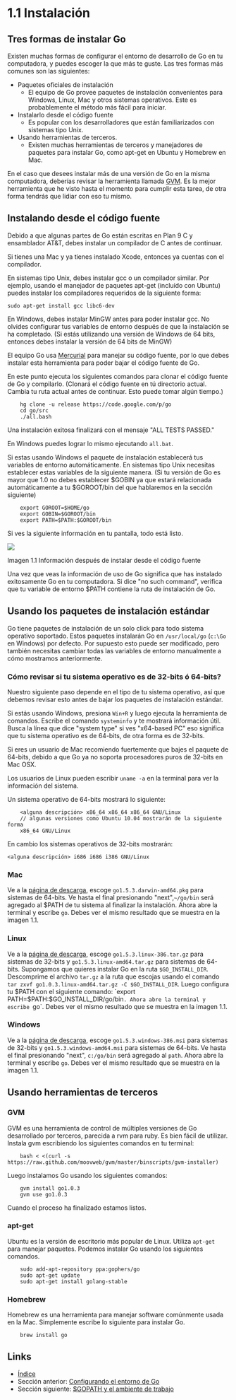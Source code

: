 # 1.1 Instalación

## Tres formas de instalar Go

Existen muchas formas de configurar el entorno de desarrollo de Go en tu computadora, y puedes escoger la que más te guste. Las tres formas más comunes son las siguientes:

* Paquetes oficiales de instalación
  * El equipo de Go provee paquetes de instalación convenientes para Windows, Linux, Mac y otros sistemas operativos. Este es probablemente el método más fácil para iniciar.
* Instalarlo desde el código fuente
  * Es popular con los desarrolladores que están familiarizados con sistemas tipo Unix.
* Usando herramientas de terceros.
  * Existen muchas herramientas de terceros y manejadores de paquetes para instalar Go, como apt-get en Ubuntu y Homebrew en Mac.

En el caso que desees instalar más de una versión de Go en la misma computadora, deberías revisar la herramienta llamada [GVM](https://github.com/moovweb/gvm). Es la mejor herramienta que he visto hasta el momento para cumplir esta tarea, de otra forma tendrás que lidiar con eso tu mismo.

## Instalando desde el código fuente

Debido a que algunas partes de Go están escritas en Plan 9 C y ensamblador AT\&T, debes instalar un compilador de C antes de continuar.

Si tienes una Mac y ya tienes instalado Xcode, entonces ya cuentas con el compilador.

En sistemas tipo Unix, debes instalar gcc o un compilador similar. Por ejemplo, usando el manejador de paquetes apt-get (incluído con Ubuntu) puedes instalar los compiladores requeridos de la siguiente forma:

`sudo apt-get install gcc libc6-dev`

En Windows, debes instalar MinGW antes para poder instalar gcc. No olvides configurar tus variables de entorno después de que la instalación se ha completado. (Si estás utilizando una versión de Windows de 64 bits, entonces debes instalar la versión de 64 bits de MinGW)

El equipo Go usa [Mercurial](http://mercurial.selenic.com/downloads/) para manejar su código fuente, por lo que debes instalar esta herramienta para poder bajar el código fuente de Go.

En este punto ejecuta los siguientes comandos para clonar el código fuente de Go y compilarlo. (Clonará el código fuente en tú directorio actual. Cambia tu ruta actual antes de continuar. Esto puede tomar algún tiempo.)

```
	hg clone -u release https://code.google.com/p/go
	cd go/src
	./all.bash
```

Una instalación exitosa finalizará con el mensaje "ALL TESTS PASSED."

En Windows puedes lograr lo mismo ejecutando `all.bat`.

Si estas usando Windows el paquete de instalación establecerá tus variables de entorno automáticamente. En sistemas tipo Unix necesitas establecer estas variables de la siguiente manera. (Si tu versión de Go es mayor que 1.0 no debes establecer $GOBIN ya que estará relacionada automáticamente a tu $GOROOT/bin del que hablaremos en la sección siguiente)

```
    export GOROOT=$HOME/go
    export GOBIN=$GOROOT/bin
    export PATH=$PATH:$GOROOT/bin
```

Si ves la siguiente información en tu pantalla, todo está listo.

![](images/1.1.mac.png)

Imagen 1.1 Información después de instalar desde el código fuente

Una vez que veas la información de uso de Go significa que has instalado exitosamente Go en tu computadora. Si dice "no such command", verifica que tu variable de entorno $PATH contiene la ruta de instalación de Go.

## Usando los paquetes de instalación estándar

Go tiene paquetes de instalación de un solo click para todo sistema operativo soportado. Estos paquetes instalarán Go en `/usr/local/go` (`c:\Go` en Windows) por defecto. Por supuesto esto puede ser modificado, pero también necesitas cambiar todas las variables de entorno manualmente a cómo mostramos anteriormente.

### Cómo revisar si tu sistema operativo es de 32-bits ó 64-bits?

Nuestro siguiente paso depende en el tipo de tu sistema operativo, así que debemos revisar esto antes de bajar los paquetes de instalación estándar.

Si estás usando Windows, presiona `Win+R` y luego ejecuta la herramienta de comandos. Escribe el comando `systeminfo` y te mostrará información útil. Busca la línea que dice "system type" si ves "x64-based PC" eso significa que tu sistema operativo es de 64-bits, de otra forma es de 32-bits.

Si eres un usuario de Mac recomiendo fuertemente que bajes el paquete de 64-bits, debido a que Go ya no soporta procesadores puros de 32-bits en Mac OSX.

Los usuarios de Linux pueden escribir `uname -a` en la terminal para ver la información del sistema.

Un sistema operativo de 64-bits mostrará lo siguiente:

```
    <alguna descripción> x86_64 x86_64 x86_64 GNU/Linux
    // algunas versiones como Ubuntu 10.04 mostrarán de la siguiente forma
    x86_64 GNU/Linux
```

En cambio los sistemas operativos de 32-bits mostrarán:

```
<alguna descripción> i686 i686 i386 GNU/Linux
```

### Mac

Ve a la [página de descarga](https://golang.org/dl/), escoge `go1.5.3.darwin-amd64.pkg` para sistemas de 64-bits. Ve hasta el final presionando "next",`~/go/bin` será agregado al $PATH de tu sistema al finalizar la instalación. Ahora abre la terminal y escribe `go`. Debes ver el mismo resultado que se muestra en la imagen 1.1.

### Linux

Ve a la [página de descarga](https://golang.org/dl/), escoge `go1.5.3.linux-386.tar.gz` para sistemas de 32-bits y `go1.5.3.linux-amd64.tar.gz` para sistemas de 64-bits. Supongamos que quieres instalar Go en la ruta `$GO_INSTALL_DIR`. Descomprime el archivo `tar.gz` a la ruta que escojas usando el comando `tar zxvf go1.0.3.linux-amd64.tar.gz -C $GO_INSTALL_DIR`. Luego configura tu $PATH con el siguiente comando: `export PATH=$PATH:$GO_INSTALL_DIR/go/bin`. Ahora abre la terminal y escribe `go`. Debes ver el mismo resultado que se muestra en la imagen 1.1.

### Windows

Ve a la [página de descarga](https://golang.org/dl/), escoge `go1.5.3.windows-386.msi` para sistemas de 32-bits y `go1.5.3.windows-amd64.msi` para sistemas de 64-bits. Ve hasta el final presionando "next", `c:/go/bin` será agregado al `path`. Ahora abre la terminal y escribe `go`. Debes ver el mismo resultado que se muestra en la imagen 1.1.

## Usando herramientas de terceros

### GVM

GVM es una herramienta de control de múltiples versiones de Go desarrollado por terceros, parecida a rvm para ruby. Es bien fácil de utilizar. Instala gvm escribiendo los siguientes comandos en tu terminal:

```
    bash < <(curl -s https://raw.github.com/moovweb/gvm/master/binscripts/gvm-installer)
```

Luego instalamos Go usando los siguientes comandos:

```
    gvm install go1.0.3
    gvm use go1.0.3
```

Cuando el proceso ha finalizado estamos listos.

### apt-get

Ubuntu es la versión de escritorio más popular de Linux. Utiliza `apt-get` para manejar paquetes. Podemos instalar Go usando los siguientes comandos.

```
    sudo add-apt-repository ppa:gophers/go
    sudo apt-get update
    sudo apt-get install golang-stable
```

### Homebrew

Homebrew es una herramienta para manejar software comúnmente usada en la Mac. Simplemente escribe lo siguiente para instalar Go.

```
    brew install go
```

## Links

* [Índice](preface.md)
* Sección anterior: [Configurando el entorno de Go](01.0.md)
* Sección siguiente: [$GOPATH y el ambiente de trabajo](01.2.md)
